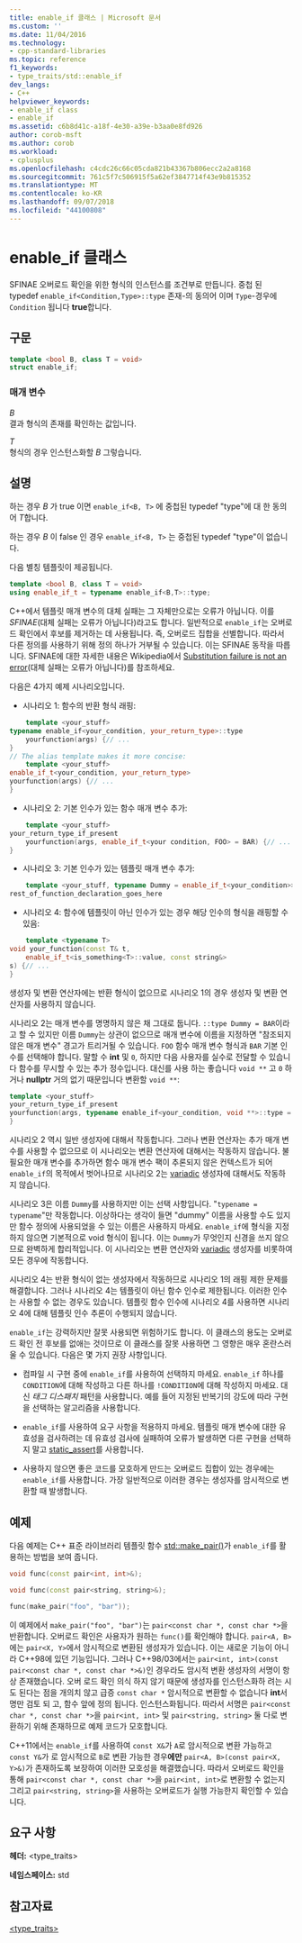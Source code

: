 ```yaml
---
title: enable_if 클래스 | Microsoft 문서
ms.custom: ''
ms.date: 11/04/2016
ms.technology:
- cpp-standard-libraries
ms.topic: reference
f1_keywords:
- type_traits/std::enable_if
dev_langs:
- C++
helpviewer_keywords:
- enable_if class
- enable_if
ms.assetid: c6b8d41c-a18f-4e30-a39e-b3aa0e8fd926
author: corob-msft
ms.author: corob
ms.workload:
- cplusplus
ms.openlocfilehash: c4cdc26c66c05cda821b43367b806ecc2a2a8168
ms.sourcegitcommit: 761c5f7c506915f5a62ef3847714f43e9b815352
ms.translationtype: MT
ms.contentlocale: ko-KR
ms.lasthandoff: 09/07/2018
ms.locfileid: "44100808"
---
```

# <a name="enableif-class"></a>enable_if 클래스

SFINAE 오버로드 확인을 위한 형식의 인스턴스를 조건부로 만듭니다. 중첩 된 typedef `enable_if<Condition,Type>::type` 존재-의 동의어 이며 `Type`-경우에 `Condition` 됩니다 **true**합니다.

## <a name="syntax"></a>구문

```cpp
template <bool B, class T = void>
struct enable_if;
```

### <a name="parameters"></a>매개 변수

*B*<br/>
결과 형식의 존재를 확인하는 값입니다.

*T*<br/>
형식의 경우 인스턴스화할 *B* 그렇습니다.

## <a name="remarks"></a>설명

하는 경우 *B* 가 true 이면 `enable_if<B, T>` 에 중첩된 typedef "type"에 대 한 동의어 *T*합니다.

하는 경우 *B* 이 false 인 경우 `enable_if<B, T>` 는 중첩된 typedef "type"이 없습니다.

다음 별칭 템플릿이 제공됩니다.

```cpp
template <bool B, class T = void>
using enable_if_t = typename enable_if<B,T>::type;
```

C++에서 템플릿 매개 변수의 대체 실패는 그 자체만으로는 오류가 아닙니다. 이를 *SFINAE*(대체 실패는 오류가 아닙니다)라고도 합니다. 일반적으로 `enable_if`는 오버로드 확인에서 후보를 제거하는 데 사용됩니다. 즉, 오버로드 집합을 선별합니다. 따라서 다른 정의를 사용하기 위해 정의 하나가 거부될 수 있습니다. 이는 SFINAE 동작을 따릅니다. SFINAE에 대한 자세한 내용은 Wikipedia에서 [Substitution failure is not an error](http://go.microsoft.com/fwlink/p/?linkid=394798)(대체 실패는 오류가 아닙니다)를 참조하세요.

다음은 4가지 예제 시나리오입니다.

- 시나리오 1: 함수의 반환 형식 래핑:

```cpp
    template <your_stuff>
typename enable_if<your_condition, your_return_type>::type
    yourfunction(args) {// ...
}
// The alias template makes it more concise:
    template <your_stuff>
enable_if_t<your_condition, your_return_type>
yourfunction(args) {// ...
}
```

- 시나리오 2: 기본 인수가 있는 함수 매개 변수 추가:

```cpp
    template <your_stuff>
your_return_type_if_present
    yourfunction(args, enable_if_t<your condition, FOO> = BAR) {// ...
}
```

- 시나리오 3: 기본 인수가 있는 템플릿 매개 변수 추가:

```cpp
    template <your_stuff, typename Dummy = enable_if_t<your_condition>>
rest_of_function_declaration_goes_here
```

- 시나리오 4: 함수에 템플릿이 아닌 인수가 있는 경우 해당 인수의 형식을 래핑할 수 있음:

```cpp
    template <typename T>
void your_function(const T& t,
    enable_if_t<is_something<T>::value, const string&>
s) {// ...
}
```

생성자 및 변환 연산자에는 반환 형식이 없으므로 시나리오 1의 경우 생성자 및 변환 연산자를 사용하지 않습니다.

시나리오 2는 매개 변수를 명명하지 않은 채 그대로 둡니다. `::type Dummy = BAR`이라고 할 수 있지만 이름 `Dummy`는 상관이 없으므로 매개 변수에 이름을 지정하면 "참조되지 않은 매개 변수" 경고가 트리거될 수 있습니다. `FOO` 함수 매개 변수 형식과 `BAR` 기본 인수를 선택해야 합니다.  말할 수 **int** 및 `0`, 하지만 다음 사용자를 실수로 전달할 수 있습니다 함수를 무시할 수 있는 추가 정수입니다. 대신를 사용 하는 좋습니다 `void **` 고 `0` 하거나 **nullptr** 거의 없기 때문입니다 변환할 `void **`:

```cpp
template <your_stuff>
your_return_type_if_present
yourfunction(args, typename enable_if<your_condition, void **>::type = nullptr) {// ...
}
```

시나리오 2 역시 일반 생성자에 대해서 작동합니다.  그러나 변환 연산자는 추가 매개 변수를 사용할 수 없으므로 이 시나리오는 변환 연산자에 대해서는 작동하지 않습니다.  불필요한 매개 변수를 추가하면 함수 매개 변수 팩이 추론되지 않은 컨텍스트가 되어 `enable_if`의 목적에서 벗어나므로 시나리오 2는 [variadic](../cpp/ellipses-and-variadic-templates.md) 생성자에 대해서도 작동하지 않습니다.

시나리오 3은 이름 `Dummy`를 사용하지만 이는 선택 사항입니다. "`typename = typename`"만 작동합니다. 이상하다는 생각이 들면 "dummy" 이름을 사용할 수도 있지만 함수 정의에 사용되었을 수 있는 이름은 사용하지 마세요. `enable_if`에 형식을 지정하지 않으면 기본적으로 void 형식이 됩니다. 이는 `Dummy`가 무엇인지 신경을 쓰지 않으므로 완벽하게 합리적입니다. 이 시나리오는 변환 연산자와 [variadic](../cpp/ellipses-and-variadic-templates.md) 생성자를 비롯하여 모든 경우에 작동합니다.

시나리오 4는 반환 형식이 없는 생성자에서 작동하므로 시나리오 1의 래핑 제한 문제를 해결합니다.  그러나 시나리오 4는 템플릿이 아닌 함수 인수로 제한됩니다. 이러한 인수는 사용할 수 없는 경우도 있습니다.  템플릿 함수 인수에 시나리오 4를 사용하면 시나리오 4에 대해 템플릿 인수 추론이 수행되지 않습니다.

`enable_if`는 강력하지만 잘못 사용되면 위험하기도 합니다.  이 클래스의 용도는 오버로드 확인 전 후보를 없애는 것이므로 이 클래스를 잘못 사용하면 그 영향은 매우 혼란스러울 수 있습니다.  다음은 몇 가지 권장 사항입니다.

- 컴파일 시 구현 중에 `enable_if`를 사용하여 선택하지 마세요. `enable_if` 하나를 `CONDITION`에 대해 작성하고 다른 하나를 `!CONDITION`에 대해 작성하지 마세요.  대신 *태그 디스패치* 패턴을 사용합니다. 예를 들어 지정된 반복기의 강도에 따라 구현을 선택하는 알고리즘을 사용합니다.

- `enable_if`를 사용하여 요구 사항을 적용하지 마세요.  템플릿 매개 변수에 대한 유효성을 검사하려는 데 유효성 검사에 실패하여 오류가 발생하면 다른 구현을 선택하지 말고 [static_assert](../cpp/static-assert.md)를 사용합니다.

- 사용하지 않으면 좋은 코드를 모호하게 만드는 오버로드 집합이 있는 경우에는 `enable_if`를 사용합니다.  가장 일반적으로 이러한 경우는 생성자를 암시적으로 변환할 때 발생합니다.

## <a name="example"></a>예제

다음 예제는 C++ 표준 라이브러리 템플릿 함수 [std::make_pair()](../standard-library/utility-functions.md#make_pair)가 `enable_if`를 활용하는 방법을 보여 줍니다.

```cpp
void func(const pair<int, int>&);

void func(const pair<string, string>&);

func(make_pair("foo", "bar"));
```

이 예제에서 `make_pair("foo", "bar")`는 `pair<const char *, const char *>`을 반환합니다. 오버로드 확인은 사용자가 원하는 `func()`를 확인해야 합니다. `pair<A, B>`에는 `pair<X, Y>`에서 암시적으로 변환된 생성자가 있습니다.  이는 새로운 기능이 아니라 C++98에 있던 기능입니다. 그러나 C++98/03에서는 `pair<int, int>(const pair<const char *, const char *>&)`인 경우라도 암시적 변환 생성자의 서명이 항상 존재했습니다.  오버 로드 확인 의식 하지 않기 때문에 생성자를 인스턴스화하 려는 시도 된다는 점을 개의치 않고 급증 `const char *` 암시적으로 변환할 수 없습니다 **int**서명만 검토 되 고, 함수 앞에 정의 됩니다. 인스턴스화됩니다.  따라서 서명은 `pair<const char *, const char *>`을 `pair<int, int>` 및 `pair<string, string>` 둘 다로 변환하기 위해 존재하므로 예제 코드가 모호합니다.

C++11에서는 `enable_if`를 사용하여 `const X&`가 `A`로 암시적으로 변환 가능하고 `const Y&`가 로 암시적으로 `B`로 변환 가능한 경우**에만** `pair<A, B>(const pair<X, Y>&)`가 존재하도록 보장하여 이러한 모호성을 해결했습니다.  따라서 오버로드 확인을 통해 `pair<const char *, const char *>`을 `pair<int, int>`로 변환할 수 없는지 그리고 `pair<string, string>`을 사용하는 오버로드가 실행 가능한지 확인할 수 있습니다.

## <a name="requirements"></a>요구 사항

**헤더:** \<type_traits>

**네임스페이스:** std

## <a name="see-also"></a>참고자료

[<type_traits>](../standard-library/type-traits.md)<br/>
